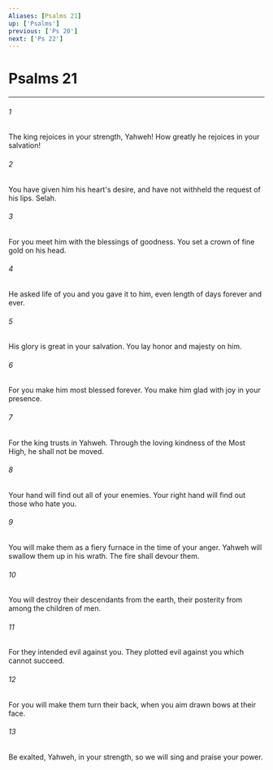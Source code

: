 ```yaml
---
Aliases: [Psalms 21]
up: ['Psalms']
previous: ['Ps 20']
next: ['Ps 22']
---
```

# Psalms 21
***





###### 1 

The king rejoices in your strength, Yahweh! How greatly he rejoices in your salvation! 



###### 2 

You have given him his heart's desire, and have not withheld the request of his lips. Selah. 



###### 3 

For you meet him with the blessings of goodness. You set a crown of fine gold on his head. 



###### 4 

He asked life of you and you gave it to him, even length of days forever and ever. 



###### 5 

His glory is great in your salvation. You lay honor and majesty on him. 



###### 6 

For you make him most blessed forever. You make him glad with joy in your presence. 



###### 7 

For the king trusts in Yahweh. Through the loving kindness of the Most High, he shall not be moved. 



###### 8 

Your hand will find out all of your enemies. Your right hand will find out those who hate you. 



###### 9 

You will make them as a fiery furnace in the time of your anger. Yahweh will swallow them up in his wrath. The fire shall devour them. 



###### 10 

You will destroy their descendants from the earth, their posterity from among the children of men. 



###### 11 

For they intended evil against you. They plotted evil against you which cannot succeed. 



###### 12 

For you will make them turn their back, when you aim drawn bows at their face. 



###### 13 

Be exalted, Yahweh, in your strength, so we will sing and praise your power.
